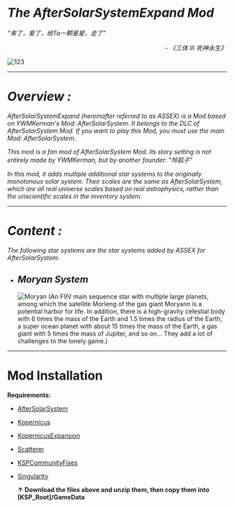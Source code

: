 # _The AfterSolarSystemExpand Mod_


_“来了，爱了，给Ta一颗星星，走了”_
_<p align="right">- 《三体 III 死神永生》 </p>_

![123](https://github.com/YWMKerman/AfterSolarSystemExpand/assets/78585019/b1db9020-80ac-499e-b5ec-783916e4e182)

***

# _***Overview :***_
_AfterSolarSystemExpand (hereinafter referred to as ASSEX) is a Mod based on YWMKerman's Mod: AfterSolarSystem. It belongs to the DLC of AfterSolarSystem Mod. If you want to play this Mod, you must use the main Mod: AfterSolarSystem._

_This mod is a fan mod of AfterSolarSystem Mod. Its story setting is not entirely made by YWMKerman, but by another founder: "玲狐子"_

_In this mod, it adds multiple additional star systems to the originally monotonous solar system. Their scales are the same as AfterSolarSystem, which are all real universe scales based on real astrophysics, rather than the unscientific scales in the inventory system._

***

# _***Content :***_
_The following star systems are the star systems added by ASSEX for AfterSolarSystem:_

 - ## ***Moryan System***
   ![Moryan](https://github.com/user-attachments/assets/d3d9076d-6334-4d23-b2d4-222aaaf8a456)
(An F9V main sequence star with multiple large planets, among which the satellite Morleng of the gas giant Moryann is a potential harbor for life. In addition, there is a high-gravity celestial body with 6 times the mass of the Earth and 1.5 times the radius of the Earth, a super ocean planet with about 15 times the mass of the Earth, a gas giant with 5 times the mass of Jupiter, and so on... They add a lot of challenges to the lonely game.)


***

# Mod Installation

**Requirements:**
- [AfterSolarSystem](https://github.com/YWMKerman/AfterSolarSystem/releases)
- [Kopernicus](https://github.com/Kopernicus/Kopernicus/releases)
- [KopernicusExpansion](https://github.com/StollD/KopernicusExpansion-Continued/releases/tag/release-1.7.1-5)
- [Scatterer](https://spacedock.info/mod/141/Scatterer)
- [KSPCommunityFixes](https://github.com/KSPModdingLibs/KSPCommunityFixes/releases)
- [Singularity](https://spacedock.info/mod/2420/Singularity)
  
  **↑ Download the files above and unzip them, then copy them into [KSP_Root]/GameData**
